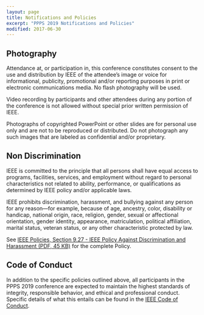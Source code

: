 ```yaml
---
layout: page
title: Notifications and Policies
excerpt: "PPPS 2019 Notifications and Policies"
modified: 2017-06-30
---
```



## Photography

Attendance at, or participation in, this conference constitutes consent to the use and distribution by IEEE of the attendee’s image or voice for informational, publicity, promotional and/or reporting purposes in print or electronic communications media. No flash photography will be used. 

Video recording by participants and other attendees during any portion of the conference is not allowed without special prior written permission of IEEE. 

Photographs of copyrighted PowerPoint or other slides are for personal use only and are not to be reproduced or distributed. Do not photograph any such images that are labeled as confidential and/or proprietary.

## Non Discrimination

IEEE is committed to the principle that all persons shall have equal access to programs, facilities, services, and employment without regard to personal characteristics not related to ability, performance, or qualifications as determined by IEEE policy and/or applicable laws. 

IEEE prohibits discrimination, harassment, and bullying against any person for any reason—for example, because of age, ancestry, color, disability or handicap, national origin, race, religion, gender, sexual or affectional orientation, gender identity, appearance, matriculation, political affiliation, marital status, veteran status, or any other characteristic protected by law.

See [IEEE Policies, Section 9.27 - IEEE Policy Against Discrimination and Harassment (PDF, 45 KB)](http://www.ieee.org/documents/nondiscrimination.pdf) for the complete Policy.


## Code of Conduct

In addition to the specific policies outlined above, all participants in the PPPS 2019 conference are expected to maintain the highest standards of integrity, responsible behavior, and ethical and professional conduct. Specific details of what this entails can be found in the [IEEE Code of Conduct](https://www.ieee.org/about/ieee_code_of_conduct.pdf).